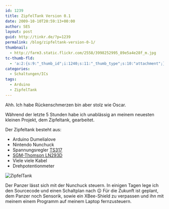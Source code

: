 ```yaml
---
id: 1239
title: ZipfelTank Version 0.1
date: 2009-10-10T20:59:13+00:00
author: SES
layout: post
guid: http://tinkr.de/?p=1239
permalink: /blog/zipfeltank-version-0-1/
thumbnail:
  - http://farm3.static.flickr.com/2558/3998252995_89e5a4e28f_m.jpg
tc-thumb-fld:
  - 'a:2:{s:9:"_thumb_id";i:1240;s:11:"_thumb_type";s:10:"attachment";}'
categories:
  - Schaltungen/ICs
tags:
  - Arduino
  - ZipfelTank
---
```

Ahh. Ich habe Rückenschmerzen bin aber stolz wie Oscar.

Während der letzte 5 Stunden habe ich unablässig an meinem neuesten kleinen Projekt, dem Zipfeltank, gearbeitet.

Der Zipfeltank besteht aus:

  * Arduino Dumelialove
  * Nintendo Nunchuck
  * Spannungsregler [TS317](http://www.datasheetcatalog.org/datasheets2/44/448659_1.pdf)
  * [SGM-Thomson LN293D](http://www.reichelt.de/?;ACTION=7;LA=6;OPEN=0;INDEX=0;FILENAME=A200%252FL293B_L293E%2523STM.pdf)
  * Viele viele Kabel
  * Drehpotentionmeter

<img loading="lazy" src="/assets/2009/10/ZipfelTank.png" alt="ZipfelTank" title="ZipfelTank" width="607" height="462" class="alignnone size-full wp-image-1240" srcset="/assets/2009/10/ZipfelTank.png 607w, /assets/2009/10/ZipfelTank-300x228.png 300w" sizes="(max-width: 607px) 100vw, 607px" />

Der Panzer lässt sich mit der Nunchuck steuern. In einigen Tagen lege ich den Sourcecode und einen Schaltplan nach 😉 Für die Zukunft ist geplant, dem Panzer noch Sensorik, sowie ein XBee-Shield zu verpassen und ihn mit meinem einem Programm auf meinem Laptop fernzusteuern.
